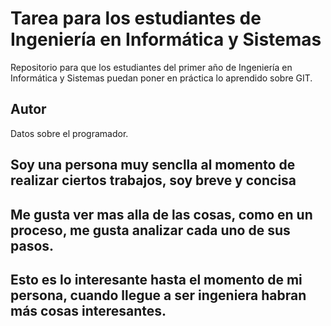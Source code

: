 # Tarea para los estudiantes de Ingeniería en Informática y Sistemas
 Repositorio para que los estudiantes del primer año de Ingeniería en Informática y Sistemas puedan poner en práctica lo aprendido sobre GIT.

## Autor
Datos sobre el programador.
## Soy una persona muy senclla al momento de realizar ciertos trabajos, soy breve y concisa
## Me gusta ver mas alla de las cosas, como en un proceso, me gusta analizar cada uno de sus pasos.
## Esto es lo interesante hasta el momento de mi persona, cuando llegue a ser ingeniera habran más cosas interesantes.
